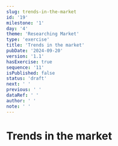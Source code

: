 ```yaml
---
slug: trends-in-the-market
id: '19'
milestone: '1'
day: '4'
theme: 'Researching Market'
type: 'exercise'
title: 'Trends in the market'
pubDate: '2024-09-20'
version: '1.1'
hasExercise: true
sequence: '11'
isPublished: false
status: 'draft'
next: ' '
previous: ' '
dataRef: ' '
author: ' '
note: ' '
---
```

# Trends in the market